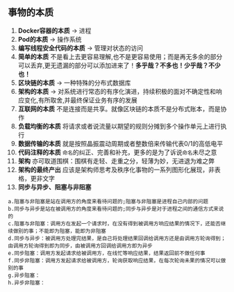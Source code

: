 ## 事物的本质
1. **Docker容器的本质** -> 进程
2. **Pod的本质** -> 操作系统
3. **编写线程安全代码的本质** -> 管理对状态的访问
4. **简单的本质** 不是看上去更容易理解,也不是更容易使用；而是再无多余的部分可以丢弃,更无遗漏的部分可以添加进来了！**多乎哉？不多也！少乎哉？不少也！**
5. **区块链的本质** -> 一种特殊的分布式数据库
6. **架构的本质** -> 对系统进行常态的有序化演进，持续积极的面对不确定性和响应变化,有所取舍,并最终保证业务有序的发展
7. **互联网的本质** 不是连接而是共享。就像区块链的本质不是分布式账本，而是协作
8. **负载均衡的本质** 将请求或者说流量以期望的规则分摊到多个操作单元上进行执行
9. **数据传输的本质** 就是按照晶振震动周期或者整数倍来传输代表0/1的高低电平
10. **代码注释的本质** ``命名``的纠正、完善和补充，更多的是为了诉说``命名``未尽之意
11. **架构** 亦可取道围棋：围棋有走轻、走重之分，轻薄为妙，无进退为难之弊
12. **架构的最终产出** 应该是架构师思考及秩序化事物的一系列图形化展现，非表格，更非文字
13. **同步与异步、阻塞与非阻塞** 
```
a.阻塞与非阻塞是站在调用方的角度来看待问题的;阻塞与非阻塞是进程自己内部的问题
b.同步与异步是站在被调用方的角度来看待问题的;同步与异步是对于进程之间的通信方式来说的
c.阻塞与非阻塞：调用方在发起一个请求时，在没有得到被调用方响应结果的情况下，还能否继续做别的事；不能即为阻塞，能即为非阻塞
d.同步与异步：被调用方处理完结果，是自己将处理结果回调给调用方还是由调用方轮询得到；由调用方轮询得到即为同步，由被调用方回调给调用方即为异步
e.同步阻塞：调用方发起请求给被调用方，在线忙等响应结果，结果返回前不做任何事
f.同步非阻塞：调用方发起请求给被调用方，轮询获取响应结果，在每次轮询未果的情况可以做别的事
g.异步阻塞：
h.异步非阻塞：
```
